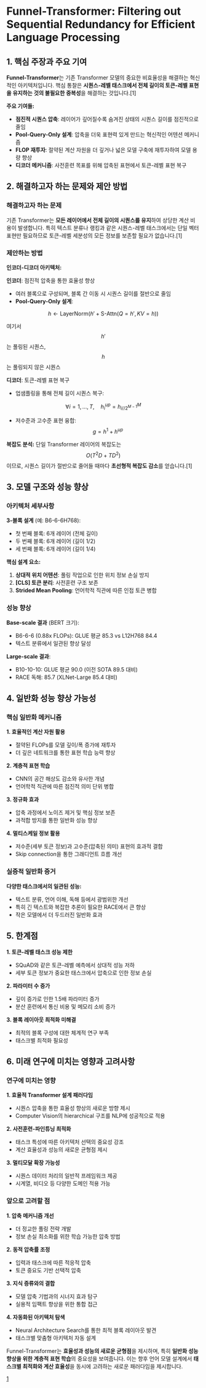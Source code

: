 # Funnel-Transformer: Filtering out Sequential Redundancy for Efficient Language Processing

## 1. 핵심 주장과 주요 기여

**Funnel-Transformer**는 기존 Transformer 모델의 중요한 비효율성을 해결하는 혁신적인 아키텍처입니다. 핵심 통찰은 **시퀀스-레벨 태스크에서 전체 길이의 토큰-레벨 표현을 유지하는 것의 불필요한 중복성**을 해결하는 것입니다.[1]

**주요 기여들:**
- **점진적 시퀀스 압축**: 레이어가 깊어질수록 숨겨진 상태의 시퀀스 길이를 점진적으로 줄임
- **Pool-Query-Only 설계**: 압축을 더욱 표현력 있게 만드는 혁신적인 어텐션 메커니즘
- **FLOP 재투자**: 절약된 계산 자원을 더 깊거나 넓은 모델 구축에 재투자하여 모델 용량 향상
- **디코더 메커니즘**: 사전훈련 목표를 위해 압축된 표현에서 토큰-레벨 표현 복구

## 2. 해결하고자 하는 문제와 제안 방법

### 해결하고자 하는 문제

기존 Transformer는 **모든 레이어에서 전체 길이의 시퀀스를 유지**하여 상당한 계산 비용이 발생합니다. 특히 텍스트 분류나 랭킹과 같은 시퀀스-레벨 태스크에서는 단일 벡터 표현만 필요하므로 토큰-레벨 세분성의 모든 정보를 보존할 필요가 없습니다.[1]

### 제안하는 방법

**인코더-디코더 아키텍처:**

**인코더**: 점진적 압축을 통한 효율성 향상
- 여러 블록으로 구성되며, 블록 간 이동 시 시퀀스 길이를 절반으로 줄임
- **Pool-Query-Only 설계**:

$$h \leftarrow \text{LayerNorm}(h' + \text{S-Attn}(Q = h', KV = h))$$
  
  여기서 $$h'$$는 풀링된 시퀀스, $$h$$는 풀링되지 않은 시퀀스

**디코더**: 토큰-레벨 표현 복구
- 업샘플링을 통해 전체 길이 시퀀스 복구:

$$\forall i = 1, \ldots, T, \quad h^{up}_i = h^M_{i//2^{M-1}}$$

- 저수준과 고수준 표현 융합: $$g = h^1 + h^{up}$$

**복잡도 분석:**
단일 Transformer 레이어의 복잡도는 $$O(T^2D + TD^2)$$이므로, 시퀀스 길이가 절반으로 줄어들 때마다 **초선형적 복잡도 감소**를 얻습니다.[1]

## 3. 모델 구조와 성능 향상

### 아키텍처 세부사항

**3-블록 설계** (예: B6-6-6H768):
- 첫 번째 블록: 6개 레이어 (전체 길이)
- 두 번째 블록: 6개 레이어 (길이 1/2)
- 세 번째 블록: 6개 레이어 (길이 1/4)

**핵심 설계 요소:**
1. **상대적 위치 어텐션**: 풀링 작업으로 인한 위치 정보 손실 방지
2. **[CLS] 토큰 분리**: 사전훈련 구조 보존
3. **Strided Mean Pooling**: 언어학적 직관에 따른 인접 토큰 병합

### 성능 향상

**Base-scale 결과** (BERT 크기):
- B6-6-6 (0.88x FLOPs): GLUE 평균 85.3 vs L12H768 84.4
- 텍스트 분류에서 일관된 향상 달성

**Large-scale 결과**:
- B10-10-10: GLUE 평균 90.0 (이전 SOTA 89.5 대비)
- RACE 독해: 85.7 (XLNet-Large 85.4 대비)

## 4. 일반화 성능 향상 가능성

### 핵심 일반화 메커니즘

**1. 효율적인 계산 자원 활용**
- 절약된 FLOPs를 모델 깊이/폭 증가에 재투자
- 더 깊은 네트워크를 통한 표현 학습 능력 향상

**2. 계층적 표현 학습**
- CNN의 공간 해상도 감소와 유사한 개념
- 언어학적 직관에 따른 점진적 의미 단위 병합

**3. 정규화 효과**
- 압축 과정에서 노이즈 제거 및 핵심 정보 보존
- 과적합 방지를 통한 일반화 성능 향상

**4. 멀티스케일 정보 활용**
- 저수준(세부 토큰 정보)과 고수준(압축된 의미) 표현의 효과적 결합
- Skip connection을 통한 그래디언트 흐름 개선

### 실증적 일반화 증거

**다양한 태스크에서의 일관된 성능:**
- 텍스트 분류, 언어 이해, 독해 등에서 광범위한 개선
- 특히 긴 텍스트와 복잡한 추론이 필요한 RACE에서 큰 향상
- 작은 모델에서 더 두드러진 일반화 효과

## 5. 한계점

**1. 토큰-레벨 태스크 성능 제한**
- SQuAD와 같은 토큰-레벨 예측에서 상대적 성능 저하
- 세부 토큰 정보가 중요한 태스크에서 압축으로 인한 정보 손실

**2. 파라미터 수 증가**
- 깊이 증가로 인한 1.5배 파라미터 증가
- 분산 훈련에서 통신 비용 및 메모리 소비 증가

**3. 블록 레이아웃 최적화 미해결**
- 최적의 블록 구성에 대한 체계적 연구 부족
- 태스크별 최적화 필요성

## 6. 미래 연구에 미치는 영향과 고려사항

### 연구에 미치는 영향

**1. 효율적 Transformer 설계 패러다임**
- 시퀀스 압축을 통한 효율성 향상의 새로운 방향 제시
- Computer Vision의 hierarchical 구조를 NLP에 성공적으로 적용

**2. 사전훈련-파인튜닝 최적화**
- 태스크 특성에 따른 아키텍처 선택의 중요성 강조
- 계산 효율성과 성능의 새로운 균형점 제시

**3. 멀티모달 확장 가능성**
- 시퀀스 데이터 처리의 일반적 프레임워크 제공
- 시계열, 비디오 등 다양한 도메인 적용 가능

### 앞으로 고려할 점

**1. 압축 메커니즘 개선**
- 더 정교한 풀링 전략 개발
- 정보 손실 최소화를 위한 학습 가능한 압축 방법

**2. 동적 압축률 조정**
- 입력과 태스크에 따른 적응적 압축
- 토큰 중요도 기반 선택적 압축

**3. 지식 증류와의 결합**
- 모델 압축 기법과의 시너지 효과 탐구
- 실용적 임팩트 향상을 위한 통합 접근

**4. 자동화된 아키텍처 탐색**
- Neural Architecture Search를 통한 최적 블록 레이아웃 발견
- 태스크별 맞춤형 아키텍처 자동 설계

Funnel-Transformer는 **효율성과 성능의 새로운 균형점**을 제시하며, 특히 **일반화 성능 향상을 위한 계층적 표현 학습**의 중요성을 보여줍니다. 이는 향후 언어 모델 설계에서 **태스크별 최적화와 계산 효율성**을 동시에 고려하는 새로운 패러다임을 제시합니다.

[1](https://ppl-ai-file-upload.s3.amazonaws.com/web/direct-files/attachments/65988149/8d7f4425-6fa4-4e8c-a915-fddfe97495f9/2006.03236v1.pdf)
